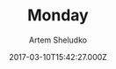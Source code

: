 ---
title: Monday
github: 'https://github.com/artemsheludko/monday'
demo: 'https://artemsheludko.pw/monday'
author: Artem Sheludko
ssg:
  - Jekyll
cms:
  - No Cms
date: 2017-03-10T15:42:27.000Z
github_branch: master
description: Monday is a minimal and 100% free blog template for Jekyll
stale: true
---